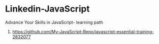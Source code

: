 # Linkedin-JavaScript
Advance Your Skills in JavaScript- learning path

1. https://github.com/My-JavaScript-Repo/javascript-essential-training-2832077
